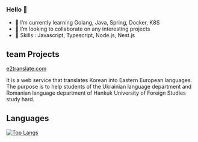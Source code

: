 ### Hello 👋

- 🌱 I’m currently learning Golang, Java, Spring, Docker, K8S
- 👯 I’m looking to collaborate on any interesting projects
- 🤔 Skills : Javascript, Typescript, Node.js, Nest.js

## team Projects

[e2translate.com](https://www.e2translate.com/)

It is a web service that translates Korean into Eastern European languages. The purpose is to help students of the Ukrainian language department and Romanian language department of Hankuk University of Foreign Studies study hard.


<!--
**jinsuSang/jinsuSang** is a ✨ _special_ ✨ repository because its `README.md` (this file) appears on your GitHub profile.

Here are some ideas to get you started:

- 🔭 I’m currently working on ...
- 🌱 I’m currently learning ...
- 👯 I’m looking to collaborate on ...
- 🤔 I’m looking for help with ...
- 💬 Ask me about ...
- 📫 How to reach me: ...
- 😄 Pronouns: ...
- ⚡ Fun fact: ...
-->



## Languages
[![Top Langs](https://github-readme-stats.vercel.app/api/top-langs/?username=jinsuSang&exclude_repo=JaeEon-Ryu/BeaM4,openCVFeatureMatchingList,opencvFeatureMatching)](https://github.com/jinsuSang/github-readme-stats)
